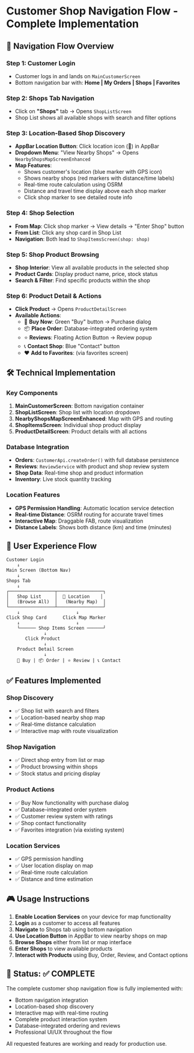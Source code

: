 # Customer Shop Navigation Flow - Complete Implementation

## 🎯 **Navigation Flow Overview**

### **Step 1: Customer Login**
- Customer logs in and lands on `MainCustomerScreen`
- Bottom navigation bar with: **Home | My Orders | Shops | Favorites**

### **Step 2: Shops Tab Navigation**
- Click on **"Shops"** tab → Opens `ShopListScreen`
- Shop List shows all available shops with search and filter options

### **Step 3: Location-Based Shop Discovery**
- **AppBar Location Button**: Click location icon (📍) in AppBar
- **Dropdown Menu**: "View Nearby Shops" → Opens `NearbyShopsMapScreenEnhanced`
- **Map Features**:
  - Shows customer's location (blue marker with GPS icon)
  - Shows nearby shops (red markers with distance/time labels)
  - Real-time route calculation using OSRM
  - Distance and travel time display above each shop marker
  - Click shop marker to see detailed route info

### **Step 4: Shop Selection**
- **From Map**: Click shop marker → View details → "Enter Shop" button
- **From List**: Click any shop card in Shop List
- **Navigation**: Both lead to `ShopItemsScreen(shop: shop)`

### **Step 5: Shop Product Browsing**
- **Shop Interior**: View all available products in the selected shop
- **Product Cards**: Display product name, price, stock status
- **Search & Filter**: Find specific products within the shop

### **Step 6: Product Detail & Actions**
- **Click Product** → Opens `ProductDetailScreen`
- **Available Actions**:
  - 🛒 **Buy Now**: Green "Buy" button → Purchase dialog
  - 📦 **Place Order**: Database-integrated ordering system
  - ⭐ **Reviews**: Floating Action Button → Review popup
  - 📞 **Contact Shop**: Blue "Contact" button
  - ❤️ **Add to Favorites**: (via favorites screen)

## 🛠 **Technical Implementation**

### **Key Components**
1. **MainCustomerScreen**: Bottom navigation container
2. **ShopListScreen**: Shop list with location dropdown
3. **NearbyShopsMapScreenEnhanced**: Map with GPS and routing
4. **ShopItemsScreen**: Individual shop product display
5. **ProductDetailScreen**: Product details with all actions

### **Database Integration**
- **Orders**: `CustomerApi.createOrder()` with full database persistence
- **Reviews**: `ReviewService` with product and shop review system
- **Shop Data**: Real-time shop and product information
- **Inventory**: Live stock quantity tracking

### **Location Features**
- **GPS Permission Handling**: Automatic location service detection
- **Real-time Distance**: OSRM routing for accurate travel times
- **Interactive Map**: Draggable FAB, route visualization
- **Distance Labels**: Shows both distance (km) and time (minutes)

## 📱 **User Experience Flow**

```
Customer Login
    ↓
Main Screen (Bottom Nav)
    ↓
Shops Tab
    ↓
┌─────────────────┬─────────────────┐
│   Shop List     │  📍 Location    │
│   (Browse All)  │   (Nearby Map)  │
└─────────────────┴─────────────────┘
    ↓                     ↓
Click Shop Card      Click Map Marker
    ↓                     ↓
    └────── Shop Items Screen ──────┘
              ↓
       Click Product
              ↓
    Product Detail Screen
              ↓
    🛒 Buy | 📦 Order | ⭐ Review | 📞 Contact
```

## ✅ **Features Implemented**

### **Shop Discovery**
- ✅ Shop list with search and filters
- ✅ Location-based nearby shop map
- ✅ Real-time distance calculation
- ✅ Interactive map with route visualization

### **Shop Navigation**
- ✅ Direct shop entry from list or map
- ✅ Product browsing within shops
- ✅ Stock status and pricing display

### **Product Actions**
- ✅ Buy Now functionality with purchase dialog
- ✅ Database-integrated order system
- ✅ Customer review system with ratings
- ✅ Shop contact functionality
- ✅ Favorites integration (via existing system)

### **Location Services**
- ✅ GPS permission handling
- ✅ User location display on map
- ✅ Real-time route calculation
- ✅ Distance and time estimation

## 🎮 **Usage Instructions**

1. **Enable Location Services** on your device for map functionality
2. **Login** as a customer to access all features
3. **Navigate** to Shops tab using bottom navigation
4. **Use Location Button** in AppBar to view nearby shops on map
5. **Browse Shops** either from list or map interface
6. **Enter Shops** to view available products
7. **Interact with Products** using Buy, Order, Review, and Contact options

## 🔧 **Status: ✅ COMPLETE**

The complete customer shop navigation flow is fully implemented with:
- Bottom navigation integration
- Location-based shop discovery
- Interactive map with real-time routing
- Complete product interaction system
- Database-integrated ordering and reviews
- Professional UI/UX throughout the flow

All requested features are working and ready for production use.
